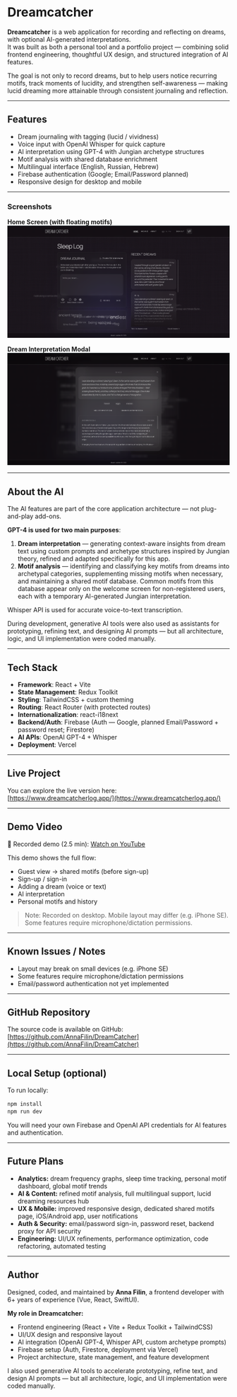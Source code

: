 # Dreamcatcher

**Dreamcatcher** is a web application for recording and reflecting on dreams, with optional AI-generated interpretations.  
It was built as both a personal tool and a portfolio project — combining solid frontend engineering, thoughtful UX design, and structured integration of AI features.

The goal is not only to record dreams, but to help users notice recurring motifs, track moments of lucidity, and strengthen self-awareness — making lucid dreaming more attainable through consistent journaling and reflection.

---

## Features
- Dream journaling with tagging (lucid / vividness)
- Voice input with OpenAI Whisper for quick capture
- AI interpretation using GPT-4 with Jungian archetype structures
- Motif analysis with shared database enrichment
- Multilingual interface (English, Russian, Hebrew)
- Firebase authentication (Google; Email/Password planned)
- Responsive design for desktop and mobile

---

### Screenshots

**Home Screen (with floating motifs)**  
![Home Screen](./screenshots/home.png)

**Dream Interpretation Modal**  
![Dream Modal](./screenshots/modal.png)

---

## About the AI

The AI features are part of the core application architecture — not plug-and-play add-ons.

**GPT-4 is used for two main purposes**:

1. **Dream interpretation** — generating context-aware insights from dream text using custom prompts and archetype structures inspired by Jungian theory, refined and adapted specifically for this app.
2. **Motif analysis** — identifying and classifying key motifs from dreams into archetypal categories, supplementing missing motifs when necessary, and maintaining a shared motif database. Common motifs from this database appear only on the welcome screen for non-registered users, each with a temporary AI-generated Jungian interpretation.

Whisper API is used for accurate voice-to-text transcription.

During development, generative AI tools were also used as assistants for prototyping, refining text, and designing AI prompts — but all architecture, logic, and UI implementation were coded manually.

---

## Tech Stack

- **Framework**: React + Vite
- **State Management**: Redux Toolkit
- **Styling**: TailwindCSS + custom theming
- **Routing**: React Router (with protected routes)
- **Internationalization**: react-i18next
- **Backend/Auth**: Firebase (Auth — Google, planned Email/Password + password reset; Firestore)
- **AI APIs**: OpenAI GPT-4 + Whisper
- **Deployment**: Vercel

---

## Live Project

You can explore the live version here:  
[https://www.dreamcatcherlog.app/](https://www.dreamcatcherlog.app/)

---

## Demo Video

🎥 Recorded demo (2.5 min): [Watch on YouTube](https://youtu.be/77Ad7wEgHjI)

This demo shows the full flow:
- Guest view → shared motifs (before sign-up)
- Sign-up / sign-in
- Adding a dream (voice or text)
- AI interpretation
- Personal motifs and history

> Note: Recorded on desktop. Mobile layout may differ (e.g. iPhone SE). Some features require microphone/dictation permissions.

---

## Known Issues / Notes
- Layout may break on small devices (e.g. iPhone SE)
- Some features require microphone/dictation permissions
- Email/password authentication not yet implemented

---

## GitHub Repository

The source code is available on GitHub:  
[https://github.com/AnnaFilin/DreamCatcher](https://github.com/AnnaFilin/DreamCatcher)

---

## Local Setup (optional)

To run locally:

```bash
npm install
npm run dev
```

You will need your own Firebase and OpenAI API credentials for AI features and authentication.

---

## Future Plans
- **Analytics:** dream frequency graphs, sleep time tracking, personal motif dashboard, global motif trends
- **AI & Content:** refined motif analysis, full multilingual support, lucid dreaming resources hub
- **UX & Mobile:** improved responsive design, dedicated shared motifs page, iOS/Android app, user notifications
- **Auth & Security:** email/password sign-in, password reset, backend proxy for API security
- **Engineering:** UI/UX refinements, performance optimization, code refactoring, automated testing

---

## Author
Designed, coded, and maintained by **Anna Filin**, a frontend developer with 6+ years of experience (Vue, React, SwiftUI).

**My role in Dreamcatcher:**
- Frontend engineering (React + Vite + Redux Toolkit + TailwindCSS)
- UI/UX design and responsive layout
- AI integration (OpenAI GPT-4, Whisper API, custom archetype prompts)
- Firebase setup (Auth, Firestore, deployment via Vercel)
- Project architecture, state management, and feature development

I also used generative AI tools to accelerate prototyping, refine text, and design AI prompts — but all architecture, logic, and UI implementation were coded manually.

